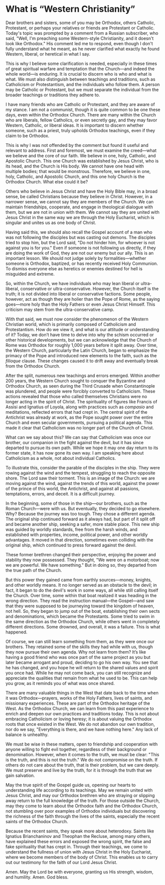 # What is “Western Christianity”

Dear brothers and sisters, some of you may be Orthodox, others Catholic, Protestant, or perhaps your relatives or friends are Protestant or Catholic. Today's topic was prompted by a comment from a Russian subscriber, who said, "Well, I'm preaching some Western-style Christianity, and it doesn't look like Orthodox." His comment led me to respond, even though I don't fully understand what he meant, as he never clarified what exactly he found Western, liberal, or heretical in what I say.

This is why I believe some clarification is needed, especially in these times of great spiritual warfare and temptation that the Church—and indeed the whole world—is enduring. It is crucial to discern who is who and what is what. We must also distinguish between teachings and traditions, such as Catholicism or Protestantism, and the individuals who follow them. A person may be Catholic or Protestant, but we must separate the individual from the broader teachings or traditions they adhere to.

I have many friends who are Catholic or Protestant, and they are aware of my stance. I am not a communist, though it is quite common to be one these days, even within the Orthodox Church. There are many within the Church who are liberals, fellow Catholics, or even secretly gay, and they may favor Western, Catholic, or liberal ideas. It is important to discern whether someone, such as a priest, truly upholds Orthodox teachings, even if they claim to be Orthodox.

This is why I was not offended by the comment but found it useful and relevant to address. First and foremost, we must examine the creed—what we believe and the core of our faith. We believe in one, holy, Catholic, and Apostolic Church. This one Church was established by Jesus Christ, who is its head, and the Church is His body. We cannot have one head with multiple bodies; that would be monstrous. Therefore, we believe in one, holy, Catholic, and Apostolic Church, and this one holy Church is the Orthodox Church. What else could it be?

Others who believe in Jesus Christ and have the Holy Bible may, in a broad sense, be called Christians because they believe in Christ. However, in a narrower sense, we cannot say they are members of the Church. We can maintain friendships, cooperate, and engage in theological dialogue with them, but we are not in union with them. We cannot say they are united with Jesus Christ in the same way we are through the Holy Eucharist, which is singular and unites us as one body of Christ.

Having said this, we should also recall the Gospel account of a man who was not following the disciples but was casting out demons. The disciples tried to stop him, but the Lord said, "Do not hinder him, for whoever is not against you is for you." Even if someone is not following us directly, if they are doing the work of God, they are not our enemy but our ally. This is an important lesson. We should not judge solely by formalities—whether someone is Orthodox, baptized, or has recently received Holy Communion. To dismiss everyone else as heretics or enemies destined for hell is misguided and extreme.

So, within the Church, we have individuals who may lean liberal or ultra-liberal, conservative or ultra-conservative. However, the Church itself is the truth; it is not divided into liberal or conservative factions. Some people, however, act as though they are holier than the Pope of Rome, as the saying goes—more holy than the Holy Fathers or even Jesus Christ Himself. This criticism may stem from the ultra-conservative camp.

With that said, we must now consider the phenomenon of the Western Christian world, which is primarily composed of Catholicism and Protestantism. How do we view it, and what is our attitude or understanding of it? Today, we don’t have time to delve into why the schism occurred or other historical developments, but we can acknowledge that the Church of Rome was Orthodox for roughly 1,000 years before it split away. Over time, the Western Church, particularly the Latin Church, began to emphasize the primacy of the Pope and introduced new elements to the faith, such as the *filioque* clause. These changes caused it to drift away and eventually break from the Orthodox Church.

After the split, numerous new teachings and errors emerged. Within another 200 years, the Western Church sought to conquer the Byzantine and Orthodox Church, as seen during the Third Crusade when Constantinople was plundered, and people were forcibly converted to Catholicism. These actions revealed that those who called themselves Christians were no longer acting in the spirit of Christ. The spirituality of figures like Francis of Assisi and Ignatius of Loyola, along with practices such as *compasio* and meditations, reflected errors that had crept in. The central spirit of the Antichrist was already at work, as the Pope sought power over the entire Church and even secular governments, pursuing a political agenda. This made it clear that Catholicism was no longer part of the Church of Christ.

What can we say about this? We can say that Catholicism was once our brother, our companion in the fight against the devil, but it has since departed to pursue its own path. While we hope it may one day return to its former state, it has now gone its own way. I am speaking here about Catholicism as a whole, not about individual Catholics.

To illustrate this, consider the parable of the disciples in the ship. They were rowing against the wind and the tempest, struggling to reach the opposite shore. The Lord saw their torment. This is an image of the Church: we are moving against the wind, against the trends of this world, against the power of the prince of this world, the Antichrist, and against all passions, temptations, errors, and deceit. It is a difficult journey.

In the beginning, some of those in the ship—our brothers, such as the Roman Church—were with us. But eventually, they decided to go elsewhere. Why? Because the journey was too tough. They chose a different agenda. The original ship continued forward as it always had, but part of it split off and became another ship, seeking a safer, more stable place. This new ship was guided by worldly standards, free from the harsh winds, and established with properties, income, political power, and other worldly advantages. It moved in that direction, sometimes even colliding with the original ship, which continued to press forward against the devil.

These former brethren changed their perspective, enjoying the power and stability they now possessed. They thought, "We were on a motorboat; now we are powerful. We have something." But in doing so, they departed from the true path of the Church.

But this power they gained came from earthly sources—money, knights, and other worldly means. It no longer served as an obstacle to the devil; in fact, it began to do the devil's work in some ways, all while still calling itself the Church. Over time, some within that boat realized it was heading in the wrong direction. They read the instruction manual—the Gospel—and saw that they were supposed to be journeying toward the kingdom of heaven, not hell. So, they began to jump out of the boat, establishing their own sects and denominations, which became the Protestants. Some tried to swim in the same direction as the Orthodox Church, while others went in completely different directions. Some drowned, and overall, it was a failure. This is what happened.

Of course, we can still learn something from them, as they were once our brothers. They retained some of the skills they had while with us, though they now pursue their own agenda. Why not learn from them? It’s like having a good friend who was once part of the same project as you but later became arrogant and proud, deciding to go his own way. You see that he has changed, and you hope he will return to the shared values and spirit you once had. While he may not come back, you can still recognize and appreciate the qualities that remain from what he used to be. This can help you grow, as it reminds you of what was once shared.

There are many valuable things in the West that date back to the time when it was Orthodox—prayers, works of the Holy Fathers, lives of saints, and missionary experiences. These are part of the Orthodox heritage of the West. As the Orthodox Church, we can learn from this past experience to enrich and deepen our own practices and traditions today. This is not about embracing Catholicism or loving heresy; it is about valuing the Orthodox roots that once existed in the West. We do not abandon our own tradition, nor do we say, "Everything is there, and we have nothing here." Any lack of balance is unhealthy.

We must be wise in these matters, open to friendship and cooperation with anyone willing to fight evil together, regardless of their background or denomination. However, when it comes to the truth, we must be clear: "This is the truth, and this is not the truth." We do not compromise on the truth. If others do not care about the truth, that is their problem, but we care deeply. We must preserve and live by the truth, for it is through the truth that we gain salvation.

May the true spirit of the Gospel guide us, opening our hearts to understanding life according to its teachings. May we remain united with Jesus Christ, and may our Orthodox brethren who are straying or slipping away return to the full knowledge of the truth. For those outside the Church, may they come to learn about the Orthodox faith and the Orthodox Church, not stumbling over poor examples of Orthodox individuals but discovering the richness of the faith through the lives of the saints, especially the recent saints of the Orthodox Church.

Because the recent saints, they speak more about heterodoxy. Saints like Ignatius Brianchaninov and Theophan the Recluse, among many others, have explained these errors and exposed the wrong spirit, the false and fake spirituality that has crept in. Through their teachings, we come to understand the fullness of union with Jesus Christ in the Holy Eucharist, where we become members of the body of Christ. This enables us to carry out our testimony for the faith of our Lord Jesus Christ.

Amen. May the Lord be with everyone, granting us His strength, wisdom, and humility. Amen. God bless.

